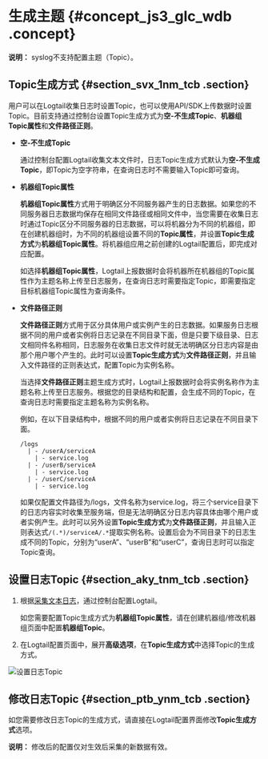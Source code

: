 # 生成主题 {#concept_js3_glc_wdb .concept}

**说明：** syslog不支持配置主题（Topic）。

## Topic生成方式 {#section_svx_1nm_tcb .section}

用户可以在Logtail收集日志时设置Topic，也可以使用API/SDK上传数据时设置Topic。目前支持通过控制台设置Topic生成方式为**空-不生成Topic**、**机器组Topic属性**和**文件路径正则**。

-   **空-不生成Topic**

    通过控制台配置Logtail收集文本文件时，日志Topic生成方式默认为**空-不生成Topic**，即Topic为空字符串，在查询日志时不需要输入Topic即可查询。

-   **机器组Topic属性**

    **机器组Topic属性**方式用于明确区分不同服务器产生的日志数据。如果您的不同服务器日志数据均保存在相同文件路径或相同文件中，当您需要在收集日志时通过Topic区分不同服务器的日志数据，可以将机器分为不同的机器组，即在创建机器组时，为不同的机器组设置不同的**Topic属性**，并设置**Topic生成方式**为**机器组Topic属性**。将机器组应用之前创建的Logtail配置后，即完成对应配置。

    如选择**机器组Topic属性**，Logtail上报数据时会将机器所在机器组的Topic属性作为主题名称上传至日志服务，在查询日志时需要指定Topic，即需要指定目标机器组Topic属性为查询条件。

-   **文件路径正则**

    **文件路径正则**方式用于区分具体用户或实例产生的日志数据。如果服务日志根据不同的用户或者实例将日志记录在不同目录下面，但是只要下级目录、日志文相同件名称相同，日志服务在收集日志文件时就无法明确区分日志内容是由那个用户哪个产生的。此时可以设置**Topic生成方式**为**文件路径正则**，并且输入文件路径的正则表达式，配置Topic为实例名称。

    当选择**文件路径正则**主题生成方式时，Logtail上报数据时会将实例名称作为主题名称上传至日志服务。根据您的目录结构和配置，会生成不同的Topic，在查询日志时需要指定主题名称为实例名称。

    例如，在以下目录结构中，根据不同的用户或者实例将日志记录在不同目录下面。

    ```
    /logs
      | - /userA/serviceA
        | - service.log
      | - /userB/serviceA
        | - service.log
      | - /userC/serviceA
        | - service.log
    ```

    如果仅配置文件路径为/logs，文件名称为service.log，将三个service目录下的日志内容实时收集至服务端，但是无法明确区分日志内容具体由哪个用户或者实例产生。此时可以另外设置**Topic生成方式**为**文件路径正则**，并且输入正则表达式`/(.*)/serviceA/.*`提取实例名称。设置后会为不同目录下的日志生成不同的Topic，分别为“userA”、“userB”和“userC”，查询日志时可以指定Topic查询。


## 设置日志Topic {#section_aky_tnm_tcb .section}

1.  根据[采集文本日志](intl.zh-CN/用户指南/Logtail采集/文本日志/采集文本日志.md)，通过控制台配置Logtail。

    如您需要配置Topic生成方式为**机器组Topic属性**，请在创建机器组/修改机器组页面中配置**机器组Topic**。

2.  在Logtail配置页面中，展开**高级选项**，在**Topic生成方式**中选择Topic的生成方式。

![](images/2904_zh-CN.png "设置日志Topic")

## 修改日志Topic {#section_ptb_ynm_tcb .section}

如您需要修改日志Topic的生成方式，请直接在Logtail配置界面修改**Topic生成方式**选项。

**说明：** 修改后的配置仅对生效后采集的新数据有效。

